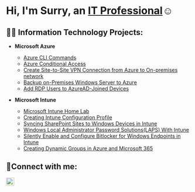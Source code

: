 <h1>Hi, I'm Surry, an <a href="https://linkedin.com/in/Josh">IT Professional</a>☺</h1>

<h2>👨‍💻 Information Technology Projects:</h2>

- <b>Microsoft Azure</b>
  - [Azure CLI Commands](https://stahir131.github.io/Azure-CLI-commands/)
  - [Azure Conditional Access](https://stahir131.github.io/Azure-Conditional-Access/)
  - [Create Site-to-Site VPN Connection from Azure to On-premises network](https://stahir131.github.io/Site-to-site-VPN-connection-in-the-Azure-portal/)
  - [Backup on-Premises Windows Server to Azure](https://stahir131.github.io/Backup-on-Premises-Windows-Server-to-Azure/)
  - [Add RDP Users to AzureAD-Joined Devices ](https://stahir131.github.io/Intune-Add-RDP-users-to-Intune-devices/)

  
- <b>Microsoft Intune</b>
  - [Microsoft Intune Home Lab](https://stahir131.github.io/Microsoft-Intune-Home-lab/)
  - [Creating Intune Configuration Profile](https://stahir131.github.io/Intune-Configuration-Profile/)
  - [Syncing SharePoint Sites to Windows Devices in Intune](https://stahir131.github.io/SharePoint-Sync-in-Intune/)
  - [Windows Local Administrator Password Solutions(LAPS) With Intune](https://stahir131.github.io/LAPS-With-Intune/)
  - [Silently Enable and Configure Bitlocker for Windows Endpoints in Intune](https://stahir131.github.io/Confugure-Bitlocker-Encryption-on-Endpoints-With-Intune/)
  - [Creating Dynamic Groups in Azure and Microsoft 365](https://stahir131.github.io/Dynamic-Groups-in-Azure-AD-and-Microsoft-365/)
    


<h2>🤳Connect with me:</h2>

<!--[<img align="left" alt="Josh | Twitter" width="22px" src="https://cdn.jsdelivr.net/npm/simple-icons@v3/icons/twitter.svg" />][twitter]-->
[<img align="left" alt="Josh | LinkedIn" width="22px" src="https://cdn.jsdelivr.net/npm/simple-icons@v3/icons/linkedin.svg" />][linkedin]
<!--[<img align="left" alt="Josh | Instagram" width="22px" src="https://cdn.jsdelivr.net/npm/simple-icons@v3/icons/instagram.svg" />][instagram]-->

[twitter]: https://twitter.com/Josh
[instagram]: https://www.instagram.com/Josh
[linkedin]: www.linkedin.com/in/stahir131
